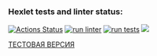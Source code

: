 ### Hexlet tests and linter status:
[![Actions Status](https://github.com/Sophia-Filimonova/python-project-52/workflows/hexlet-check/badge.svg)](https://github.com/Sophia-Filimonova/python-project-52/actions)
[![run linter](https://github.com/Sophia-Filimonova/python-project-52/actions/workflows/run-linter.yml/badge.svg)](https://github.com/Sophia-Filimonova/python-project-52/actions/workflows/run-linter.yml)
[![run tests](https://github.com/Sophia-Filimonova/python-project-52/actions/workflows/run-tests.yml/badge.svg)](https://github.com/Sophia-Filimonova/python-project-52/actions/workflows/run-tests.yml)
<a href="https://codeclimate.com/github/Sophia-Filimonova/python-project-52/maintainability"><img src="https://api.codeclimate.com/v1/badges/312e63d1641201a3cd70/maintainability" /></a>

[ТЕСТОВАЯ ВЕРСИЯ](https://python-project-52-production-6c5a.up.railway.app/)